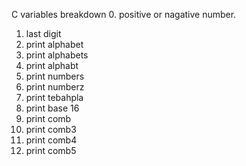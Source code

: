  C variables breakdown
0. positive or nagative number.
1. last digit
2. print alphabet
3. print alphabets
4. print alphabt
5. print numbers
6. print numberz
7. print tebahpla
8. print base 16
9. print comb
10. print comb3
11. print comb4
12. print comb5
